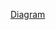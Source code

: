 [Diagram](https://www.planttext.com/api/plantuml/png/h5JBJkim4DtdAqPbmPR7ZXKbeb09AgJ20ecDwmofrMGcs1CgXFfbTt4_wVx27ITKD6042vGeKkOS7y-S6VlVdx-dGOoNjgwoi7BK66zgM1YxAZstLEHSiOUzoK5yTXX1NYhKhtUsMvk94mtC6_OIuFofTKsD930NzWYNN6DZIimoZrOCbKeTVSCTmMi6eEy-NA8fq4FGjOv9GpigFTQJ1y0Lbppw69oPPrUQg0BNIErssL1H4nXz3i-Nt2J2umMt0dSX0ULCOgpqoEPZAhcw3bFBz2d9kw35tdX-T5MNo2RhNBWsZa3vebuDFUYGl4SIJeoBP_JYWgCIpWpHkrq3MW_1jExCtxjovLBEgXRVcCI2u6Fm16OC-UqO5gr8ru-t70ToMa3HMktgajVM14pkkILrcyBX0sq3CrDZ_7CsvdAFLSNh2uz8tsaS_OB6yKyrDk_TcR3wyyMCzbYYC_t4J-cHVTrDPTAaSL5u3Aa9kraofMRrl3Qk-cBk9XnhY1ERscjYB2wOLmdHAUbDKUhXJs2tQoUnn1rNr9TJf29U3ly1003__mC0)
